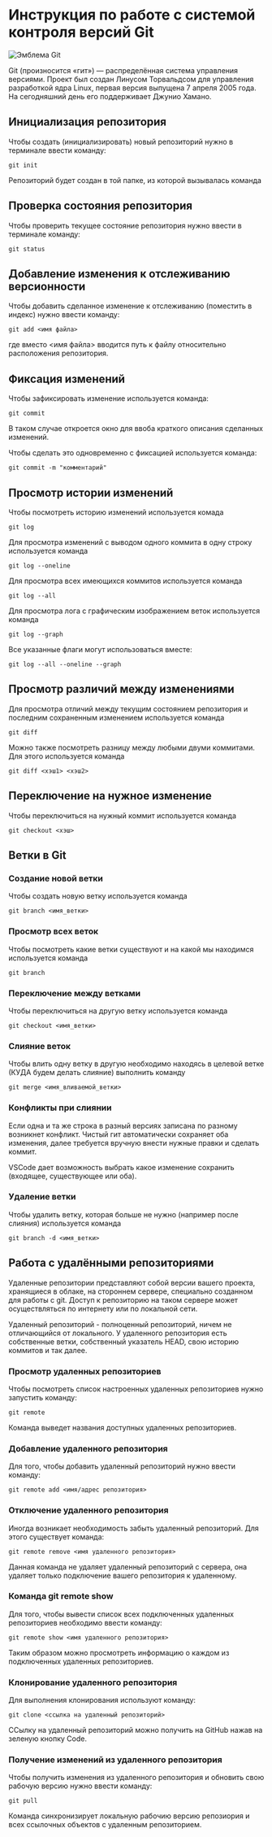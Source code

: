 # **Инструкция по работе с системой контроля версий Git**

![Эмблема Git](git.jpg)

Git (произносится «гит») — распределённая система управления версиями. Проект был создан Линусом Торвальдсом для управления разработкой ядра Linux, первая версия выпущена 7 апреля 2005 года. На сегодняшний день его поддерживает Джунио Хамано.

## Инициализация репозитория

Чтобы создать (инициализировать) новый репозиторий нужно в терминале ввести команду:

    git init

Репозиторий будет создан в той папке, из которой вызывалась команда

## Проверка состояния репозитория

Чтобы проверить текущее состояние репозитория нужно ввести в терминале команду:

    git status

## Добавление изменения к отслеживанию версионности

Чтобы добавить сделанное изменение к отслеживанию (поместить в индекс) нужно ввести команду:

    git add <имя файла>

где вместо <имя файла> вводится путь к файлу относительно расположения репозитория.

## Фиксация изменений

Чтобы зафиксировать изменение используется команда:

    git commit

В таком случае откроется окно для ввоба краткого описания сделанных изменений.

Чтобы сделать это одновременно с фиксацией используется команда:

    git commit -m "комментарий"

## Просмотр истории изменений

Чтобы посмотреть историю изменений используется комада

    git log

Для просмотра изменений с выводом одного коммита в одну строку используется команда

    git log --oneline

Для просмотра всех имеющихся коммитов используется команда

    git log --all

Для просмотра лога с графическим изображением веток используется команда

    git log --graph

Все указанные флаги могут использоваться вместе:

    git log --all --oneline --graph

## Просмотр различий между изменениями

Для просмотра отличий между текущим состоянием репозитория и последним сохраненным изменением используется команда

    git diff

Можно также посмотреть разницу между любыми двуми коммитами. Для этого используется команда

    git diff <хэш1> <хэш2>

## Переключение на нужное изменение

Чтобы переключиться на нужный коммит используется команда

    git checkout <хэш>

## Ветки в Git

### Создание новой ветки

Чтобы создать новую ветку используется команда

    git branch <имя_ветки>

### Просмотр всех веток

Чтобы посмотреть какие ветки существуют и на какой мы находимся используется команда

    git branch

### Переключение между ветками

Чтобы переключиться на другую ветку используется команда

    git checkout <имя_ветки>

### Слияние веток

Чтобы влить одну ветку в другую необходимо находясь в целевой ветке (КУДА будем делать слияние) выполнить команду

    git merge <имя_вливаемой_ветки>

### Конфликты при слиянии

Если одна и та же строка в разный версиях записана по разному возникнет конфликт.
Чистый гит автоматически сохраняет оба изменения, далее требуется вручную внести нужные правки и сделать коммит.

VSСode дает возможность выбрать какое изменение сохранить (входящее, существующее или оба).

### Удаление ветки

Чтобы удалить ветку, которая больше не нужно (например после слияния) используется команда

    git branch -d <имя_ветки>

## Работа с удалёнными репозиториями

Удаленные репозитории представляют собой версии вашего проекта, хранящиеся в облаке, на стороннем сервере, специально созданном для работы с git. Доступ к репозиторию на таком сервере может осуществляться по интернету или по локальной сети.

Удаленный репозиторий - полноценный репозиторий, ничем не отличающийся от локального. У удаленного репозитория есть собственные ветки, собственный указатель HEAD, свою историю коммитов и так далее.

### Просмотр удаленных репозиториев

Чтобы посмотреть список настроенных удаленных репозиториев нужно запустить команду:

    git remote

Команда выведет названия доступных удаленных репозиториев.

### Добавление удаленного репозитория

Для того, чтобы добавить удаленный репозиторий нужно ввести команду:

    git remote add <имя/адрес репозитория>

### Отключение удаленного репозитория

Иногда возникает необходимость забыть удаленный репозиторий. Для этого существует команда:

    git remote remove <имя удаленного репозитория>

Данная команда не удаляет удаленный репозиторий с сервера, она удаляет только подключение вашего репозитория к удаленному.

### Команда git remote show

Для того, чтобы вывести список всех подключенных удаленных репозиториев необходимо ввести команду:

    git remote show <имя удаленного репозитория>

Таким образом можно просмотреть информацию о каждом из подключенных удаленных репозиториев.

###  Клонирование удаленного репозитория

Для выполнения клонирования используют команду:
 
    git clone <ссылка на удаленный репозиторий>

ССылку на удаленный репозиторий можно получить на GitHub нажав на зеленую кнопку Code.

### Получение изменений из удаленного репозитория

Чтобы получить изменения из удаленного репозитория и обновить свою рабочую версию нужно ввести команду:
    
    git pull

Команда синхронизирует локальную рабочию версию репозиория и всех ссылочных объектов с удаленным репозиторием.
